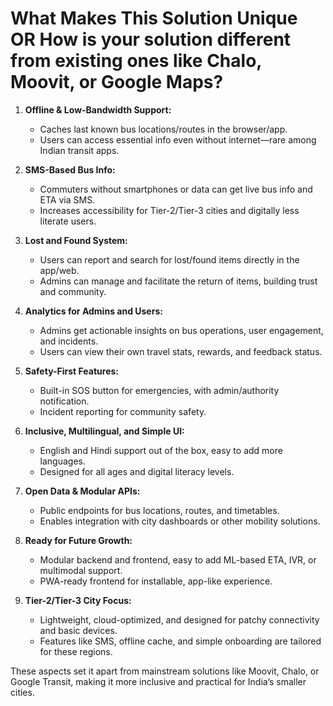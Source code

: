 # What Makes This Solution Unique OR How is your solution different from existing ones like Chalo, Moovit, or Google Maps?

1. **Offline & Low-Bandwidth Support:**
   - Caches last known bus locations/routes in the browser/app.
   - Users can access essential info even without internet—rare among Indian transit apps.

2. **SMS-Based Bus Info:**
   - Commuters without smartphones or data can get live bus info and ETA via SMS.
   - Increases accessibility for Tier-2/Tier-3 cities and digitally less literate users.

3. **Lost and Found System:**
   - Users can report and search for lost/found items directly in the app/web.
   - Admins can manage and facilitate the return of items, building trust and community.

4. **Analytics for Admins and Users:**
   - Admins get actionable insights on bus operations, user engagement, and incidents.
   - Users can view their own travel stats, rewards, and feedback status.

5. **Safety-First Features:**
   - Built-in SOS button for emergencies, with admin/authority notification.
   - Incident reporting for community safety.

6. **Inclusive, Multilingual, and Simple UI:**
   - English and Hindi support out of the box, easy to add more languages.
   - Designed for all ages and digital literacy levels.

7. **Open Data & Modular APIs:**
   - Public endpoints for bus locations, routes, and timetables.
   - Enables integration with city dashboards or other mobility solutions.

8. **Ready for Future Growth:**
   - Modular backend and frontend, easy to add ML-based ETA, IVR, or multimodal support.
   - PWA-ready frontend for installable, app-like experience.

9. **Tier-2/Tier-3 City Focus:**
   - Lightweight, cloud-optimized, and designed for patchy connectivity and basic devices.
   - Features like SMS, offline cache, and simple onboarding are tailored for these regions.

These aspects set it apart from mainstream solutions like Moovit, Chalo, or Google Transit, making it more inclusive and practical for India’s smaller cities.
